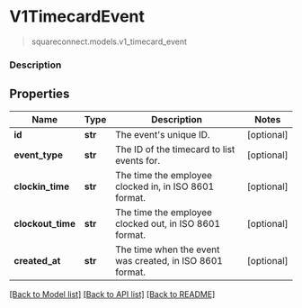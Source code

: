 # V1TimecardEvent
> squareconnect.models.v1_timecard_event

### Description

## Properties
Name | Type | Description | Notes
------------ | ------------- | ------------- | -------------
**id** | **str** | The event&#39;s unique ID. | [optional]
**event_type** | **str** | The ID of the timecard to list events for. | [optional]
**clockin_time** | **str** | The time the employee clocked in, in ISO 8601 format. | [optional]
**clockout_time** | **str** | The time the employee clocked out, in ISO 8601 format. | [optional]
**created_at** | **str** | The time when the event was created, in ISO 8601 format. | [optional]

[[Back to Model list]](../README.md#documentation-for-models) [[Back to API list]](../README.md#documentation-for-api-endpoints) [[Back to README]](../README.md)


